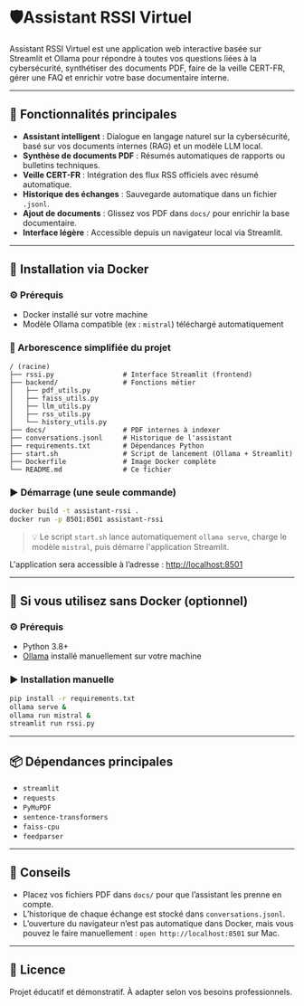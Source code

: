 # 🛡️Assistant RSSI Virtuel

Assistant RSSI Virtuel est une application web interactive basée sur Streamlit et Ollama pour répondre à toutes vos questions liées à la cybersécurité, synthétiser des documents PDF, faire de la veille CERT-FR, gérer une FAQ et enrichir votre base documentaire interne.

---

## 🚀 Fonctionnalités principales

* **Assistant intelligent** : Dialogue en langage naturel sur la cybersécurité, basé sur vos documents internes (RAG) et un modèle LLM local.
* **Synthèse de documents PDF** : Résumés automatiques de rapports ou bulletins techniques.
* **Veille CERT-FR** : Intégration des flux RSS officiels avec résumé automatique.
* **Historique des échanges** : Sauvegarde automatique dans un fichier `.jsonl`.
* **Ajout de documents** : Glissez vos PDF dans `docs/` pour enrichir la base documentaire.
* **Interface légère** : Accessible depuis un navigateur local via Streamlit.

---

## 🐳 Installation via Docker

### ⚙️ Prérequis

* Docker installé sur votre machine
* Modèle Ollama compatible (ex : `mistral`) téléchargé automatiquement

### 📂 Arborescence simplifiée du projet

```
/ (racine)
├── rssi.py                 # Interface Streamlit (frontend)
├── backend/                # Fonctions métier
│   ├── pdf_utils.py
│   ├── faiss_utils.py
│   ├── llm_utils.py
│   ├── rss_utils.py
│   └── history_utils.py
├── docs/                   # PDF internes à indexer
├── conversations.jsonl     # Historique de l'assistant
├── requirements.txt        # Dépendances Python
├── start.sh                # Script de lancement (Ollama + Streamlit)
├── Dockerfile              # Image Docker complète
└── README.md               # Ce fichier
```

### ▶️ Démarrage (une seule commande)

```bash
docker build -t assistant-rssi .
docker run -p 8501:8501 assistant-rssi
```

> 💡 Le script `start.sh` lance automatiquement `ollama serve`, charge le modèle `mistral`, puis démarre l'application Streamlit.

L'application sera accessible à l’adresse : [http://localhost:8501](http://localhost:8501)

---

## 🔧 Si vous utilisez sans Docker (optionnel)

### ⚙️ Prérequis

* Python 3.8+
* [Ollama](https://ollama.com/) installé manuellement sur votre machine

### ▶️ Installation manuelle

```bash
pip install -r requirements.txt
ollama serve &
ollama run mistral &
streamlit run rssi.py
```

---

## 📦 Dépendances principales

* `streamlit`
* `requests`
* `PyMuPDF`
* `sentence-transformers`
* `faiss-cpu`
* `feedparser`

---

## 🧐 Conseils

* Placez vos fichiers PDF dans `docs/` pour que l’assistant les prenne en compte.
* L’historique de chaque échange est stocké dans `conversations.jsonl`.
* L’ouverture du navigateur n’est pas automatique dans Docker, mais vous pouvez le faire manuellement : `open http://localhost:8501` sur Mac.

---

## 📄 Licence

Projet éducatif et démonstratif. À adapter selon vos besoins professionnels.
